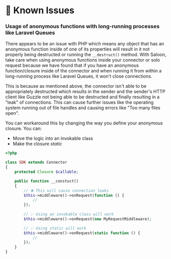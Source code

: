 # 🐞 Known Issues

### Usage of anonymous functions with long-running processes like Laravel Queues

There appears to be an issue with PHP which means any object that has an anonymous function inside of one of its properties will result in it not properly being destructed or running the `__destruct()` method. With Saloon, take care when using anonymous functions inside your connector or solo request because we have found that if you have an anonymous function/closure inside of the connector and when running it from within a long-running process like Laravel Queues, it won't close connections.

This is because as mentioned above, the connector isn't able to be appropriately destructed which results in the sender and the sender's HTTP client like Guzzle not being able to be destructed and finally resulting in a "leak" of connections. This can cause further issues like the operating system running out of file handles and causing errors like "Too many files open".&#x20;

You can workaround this by changing the way you define your anonymous closure. You can:

* Move the logic into an invokable class
* Make the closure _static_

```php
<?php

class SDK extends Connector
{
    protected Closure $callable;

    public function __constuct()
    {  
        // ❌ This will cause connection leaks
        $this->middleware()->onRequest(function () {
            //
        });
        
        // ✅ Using an invokable class will work
        $this->middleware()->onRequest(new MyRequestMiddleware);

        // ✅ Using static will work
        $this->middleware()->onRequest(static function () {
            //
        });
    }
}
```

